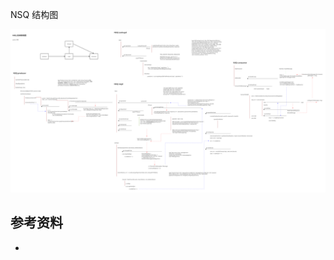 <!-- ---
title: NSQ 结构图
date: 2019-08-10 15:16:55
category: showcode, nsq
--- -->

NSQ 结构图

![](nsq/draw/nsq_structure.svg)

## 参考资料

- []()